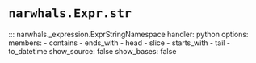 # `narwhals.Expr.str`

::: narwhals._expression.ExprStringNamespace
    handler: python
    options:
      members:
        - contains
        - ends_with
        - head
        - slice
        - starts_with
        - tail
        - to_datetime
      show_source: false
      show_bases: false

